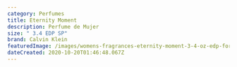 ```yaml
---
category: Perfumes
title: Eternity Moment
description: Perfume de Mujer
size: " 3.4 EDP SP"
brand: Calvin Klein
featuredImage: /images/womens-fragrances-eternity-moment-3-4-oz-edp-for-women-1_2400x.webp
dateCreated: 2020-10-20T01:46:48.067Z
---
```

